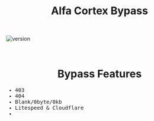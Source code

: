 <div align="center"><h1>Alfa Cortex Bypass</h1></h1></div>
<br>
  
![version](https://img.shields.io/badge/VERSION-1.0.0-a3be8c?style=flat-square)

<br>
<div align="center"><h1>Bypass Features</h1></h1></div>
<samp>

* 403
* 404
* Blank/0byte/0kb
* Litespeed & Cloudflare
* 
  
</samp>
